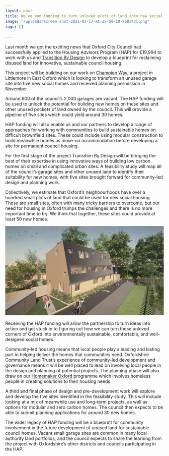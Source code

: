 ```yaml
---
layout: post
title: We’ve won funding to turn unloved plots of land into new social homes
image: "/uploads/screen-shot-2021-03-17-at-15-58-10-768x431.png"
tags: []

---
```

Last month we got the exciting news that Oxford City Council had successfully applied to the Housing Advisors Program (HAP) for £19,994 to work with us and [Transition By Design](https://transitionbydesign.org/) to develop a blueprint for reclaiming disused land for innovative, sustainable council housing.

This project will be building on our work on [Champion Way](https://www.oxford.gov.uk/news/article/1241/city_council_to_provide_land_to_pilot_community-led_housing_project_in_oxford), a project in Littlemore in East Oxford which is looking to transform an unused garage site into five new social homes and received planning permission in November.

Around 600 of the council’s 2,000 garages are vacant. The HAP funding will be used to unlock the potential for building new homes on these sites and other unused pockets of land owned by the council. This will provide a pipeline of five sites which could yield around 30 homes.

HAP funding will also enable us and our partners to develop a range of approaches for working with communities to build sustainable homes on difficult brownfield sites. These could include using modular construction to build meanwhile homes as move-on accommodation before developing a site for permanent council housing.

For the first stage of the project Transition By Design will be bringing the best of their expertise in using innovative ways of building low carbon homes on small and complicated urban sites. A feasibility study will map all of the council’s garage sites and other unused land to identify their suitability for new homes, with five sites brought forward for community-led design and planning work.

Collectively, we estimate that Oxford’s neighbourhoods have over a hundred small plots of land that could be used for new social housing. These are small sites, often with many tricky barriers to overcome, but our need for housing in Oxford trumps the challenges and there is no more important time to try. We think that together, these sites could provide at least 50 new homes.

![](/uploads/screen-shot-2021-03-17-at-15-58-10-768x431.png)

Receiving the HAP funding will allow the partnership to turn ideas into action and get stuck in to figuring out how we can turn these unloved corners of Oxford into environmentally sustainable, comfortable, and well-designed social homes.

Community-led housing means that local people play a leading and lasting part in helping deliver the homes that communities need. Oxfordshire Community Land Trust’s experience of community-led development and governance means it will be well placed to lead on involving local people in the design and planning of potential projects. The planning phase will also draw on our [Homemaker Oxford](https://transitionbydesign.org/projects/homemaker-oxford/) programme which involves homeless people in creating solutions to their housing needs.

A third and final phase of design and pre-development work will explore and develop the five sites identified in the feasibility study. This will include looking at a mix of meanwhile use and long-term projects, as well as options for modular and zero carbon homes. The council then expects to be able to submit planning applications for around 30 new homes.

The wider legacy of HAP funding will be a blueprint for community involvement in the future development of unused land for sustainable council homes. Vacant small garage sites are common in many local authority land portfolios, and the council expects to share the learning from the project with Oxfordshire’s other districts and councils participating in the HAP.